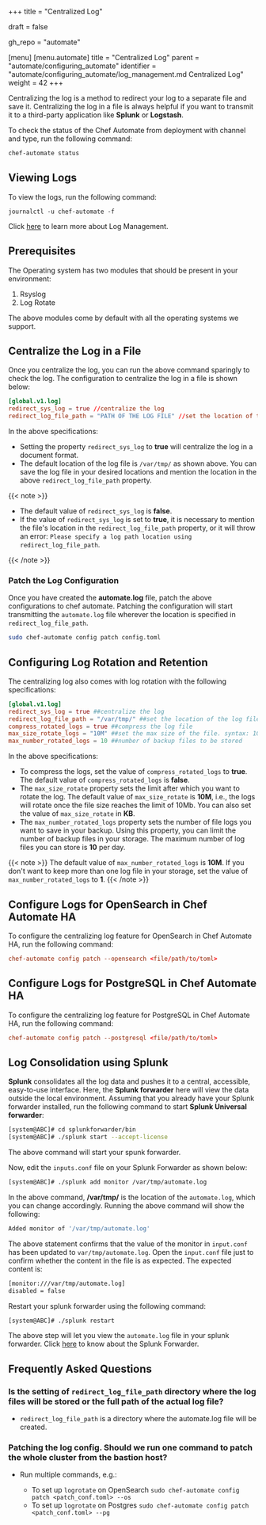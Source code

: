 +++
title = "Centralized Log"

draft = false

gh_repo = "automate"

[menu]
  [menu.automate]
    title = "Centralized Log"
    parent = "automate/configuring_automate"
    identifier = "automate/configuring_automate/log_management.md Centralized Log"
    weight = 42
+++

Centralizing the log is a method to redirect your log to a separate file and save it. Centralizing the log in a file is always helpful if you want to transmit it to a third-party application like **Splunk** or **Logstash**.

To check the status of the Chef Automate from deployment with channel and type, run the following command:

```bash
chef-automate status
```

## Viewing Logs

To view the logs, run the following command:

```shell
journalctl -u chef-automate -f
```

Click [here](/automate/log_management) to learn more about Log Management.

## Prerequisites

The Operating system has two modules that should be present in your environment:

1. Rsyslog
1. Log Rotate

The above modules come by default with all the operating systems we support.

## Centralize the Log in a File

Once you centralize the log, you can run the above command sparingly to check the log. The configuration to centralize the log in a file is shown below:

```toml
[global.v1.log]
redirect_sys_log = true //centralize the log
redirect_log_file_path = "PATH OF THE LOG FILE" //set the location of the log file. syntax: /var/tmp/
```

In the above specifications:

- Setting the property `redirect_sys_log` to **true** will centralize the log in a document format.
- The default location of the log file is `/var/tmp/` as shown above. You can save the log file in your desired locations and mention the location in the above `redirect_log_file_path` property.

{{< note >}}

- The default value of `redirect_sys_log` is **false**.
- If the value of `redirect_sys_log` is set to **true**, it is necessary to mention the file's location in the `redirect_log_file_path` property, or it will throw an error: `Please specify a log path location using redirect_log_file_path`.

{{< /note >}}

### Patch the Log Configuration

Once you have created the **automate.log** file, patch the above configurations to chef automate. Patching the configuration will start transmitting the `automate.log` file wherever the location is specified in `redirect_log_file_path`.

```bash
sudo chef-automate config patch config.toml
```

## Configuring Log Rotation and Retention

The centralizing log also comes with log rotation with the following specifications:

```toml
[global.v1.log]
redirect_sys_log = true ##centralize the log
redirect_log_file_path = "/var/tmp/" ##set the location of the log file
compress_rotated_logs = true ##compress the log file
max_size_rotate_logs = "10M" ##set the max size of the file. syntax: 10M, 90k
max_number_rotated_logs = 10 ##number of backup files to be stored
```

In the above specifications:

- To compress the logs, set the value of `compress_rotated_logs` to **true**. The default value of `compress_rotated_logs` is **false**.
- The `max_size_rotate` property sets the limit after which you want to rotate the log. The default value of `max_size_rotate` is **10M**, i.e., the logs will rotate once the file size reaches the limit of 10Mb. You can also set the value of `max_size_rotate` in **KB**.
- The `max_number_rotated_logs` property sets the number of file logs you want to save in your backup. Using this property, you can limit the number of backup files in your storage. The maximum number of log files you can store is **10** per day.

{{< note >}} The default value of `max_number_rotated_logs` is **10M**. If you don't want to keep more than one log file in your storage, set the value of `max_number_rotated_logs` to **1**. {{< /note >}}

## Configure Logs for OpenSearch in Chef Automate HA

To configure the centralizing log feature for OpenSearch in Chef Automate HA, run the following command:

```toml
chef-automate config patch --opensearch <file/path/to/toml>
```

## Configure Logs for PostgreSQL in Chef Automate HA

To configure the centralizing log feature for PostgreSQL in Chef Automate HA, run the following command:

```toml
chef-automate config patch --postgresql <file/path/to/toml>
```

## Log Consolidation using Splunk

**Splunk** consolidates all the log data and pushes it to a central, accessible, easy-to-use interface. Here, the **Splunk forwarder** here will view the data outside the local environment. Assuming that you already have your Splunk forwarder installed, run the following command to start **Splunk Universal forwarder**:

```bash
[system@ABC]# cd splunkforwarder/bin
[system@ABC]# ./splunk start --accept-license
```

The above command will start your spunk forwarder.

Now, edit the `inputs.conf` file on your Splunk Forwarder as shown below:

```bash
[system@ABC]# ./splunk add monitor /var/tmp/automate.log
```

In the above command, **/var/tmp/** is the location of the `automate.log`, which you can change accordingly. Running the above command will show the following:

```bash
Added monitor of '/var/tmp/automate.log'
```

The above statement confirms that the value of the monitor in `input.conf` has been updated to `var/tmp/automate.log`. Open the `input.conf` file just to confirm whether the content in the file is as expected. The expected content is:

```bash
[monitor:///var/tmp/automate.log]
disabled = false
```

Restart your splunk forwarder using the following command:

```bash
[system@ABC]# ./splunk restart
```

The above step will let you view the `automate.log` file in your splunk forwarder. Click [here](https://statics.teams.cdn.office.net/evergreen-assets/safelinks/1/atp-safelinks.html) to know about the Splunk Forwarder.

## Frequently Asked Questions

### Is the setting of `redirect_log_file_path` directory where the log files will be stored or the full path of the actual log file?

- `redirect_log_file_path` is a directory where the automate.log file will be created.

### Patching the log config. Should we run one command to patch the whole cluster from the bastion host?

- Run multiple commands, e.g.:

  - To set up `logrotate` on OpenSearch `sudo chef-automate config patch <patch_conf.toml> --os`
  - To set up `logrotate` on Postgres `sudo chef-automate config patch <patch_conf.toml> --pg`
